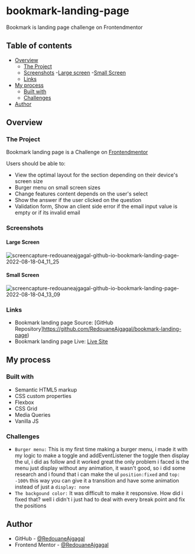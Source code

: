 # bookmark-landing-page
Bookmark is landing page challenge on Frontendmentor

## Table of contents

- [Overview](#overview)
  - [The Project](#the-project)
  - [Screenshots](#screenshots)
    -[Large screen](#large-screen)
    -[Small Screen](#small-screen)
  - [Links](#links)
- [My process](#my-process)
  - [Built with](#built-with)
  - [Challenges](#challenges)
- [Author](#author)

## Overview

### The Project

Bookmark landing page is a Challenge on [Frontendmentor](https://www.frontendmentor.io/challenges/bookmark-landing-page-5d0b588a9edda32581d29158)

Users should be able to:

- View the optimal layout for the section depending on their device's screen size
- Burger menu on small screen sizes
- Change features content depends on the user's select
- Show the answer if the user clicked on the question
- Validation form, Show an client side error if the email input value is empty or if its invalid email

### Screenshots

#### Large Screen

![screencapture-redouaneajgagal-github-io-bookmark-landing-page-2022-08-18-04_11_25](https://user-images.githubusercontent.com/98456832/185277005-52e839fe-5019-4ee9-a298-41db9eafe335.png)


#### Small Screen

![screencapture-redouaneajgagal-github-io-bookmark-landing-page-2022-08-18-04_13_09](https://user-images.githubusercontent.com/98456832/185277747-e0261b80-c8e0-4d24-b228-245bc2755e61.png)


### Links

- Bookmark landing page Source: [GitHub Repository]https://github.com/RedouaneAjgagal/bookmark-landing-page)
- Bookmark landing page Live: [Live Site](https://redouaneajgagal.github.io/bookmark-landing-page/)

## My process

### Built with

- Semantic HTML5 markup
- CSS custom properties
- Flexbox
- CSS Grid
- Media Queries
- Vanilla JS

### Challenges

- `Burger menu:` This is my first time making a burger menu, i made it with my logic to make a toggle and addEventListener the toggle then display the ul, i did as follow and it worked great the only problem i faced is the menu just display without any animation, it wasn't good, so i did some research and i found that i can make the ul `position:fixed` and `top: -100%` this way you can give it a transition and have some animation instead of just a `display: none`
- `The backgound color:` It was difficult to make it responsive. How did i fixed that? well i didn't i just had to deal with every break point and fix the positions

## Author

- GitHub - [@RedouaneAjgagal](https://github.com/RedouaneAjgagal)
- Frontend Mentor - [@RedouaneAjgagal](https://www.frontendmentor.io/profile/RedouaneAjgagal)
